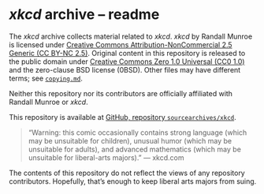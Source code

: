 <!-- SPDX-License-Identifier: CC0-1.0 OR 0BSD -->
# <i>xkcd</i> archive &ndash;&nbsp;readme

The <i>xkcd</i> archive collects material related to <i>xkcd</i>. <i>xkcd</i> by Randall Munroe is licensed under [Creative Commons Attribution-NonCommercial&nbsp;2.5 Generic (CC&nbsp;BY-&NoBreak;NC&nbsp;2.5)](./docs/licenses/CC-BY-NC-2.5.md). Original content in this repository is released to the public domain under [Creative Commons Zero&nbsp;1.0 Universal (CC0&nbsp;1.0)](./docs/licenses/CC0-1.0.md) and the zero-clause&nbsp;BSD license (0BSD). Other files may have different terms; see [`copying.md`](./copying.md).

Neither this repository nor its contributors are officially affiliated with Randall Munroe or <i>xkcd</i>.

This repository is available at [GitHub, repository `sourcearchives/xkcd`](https://github.com/sourcearchives/xkcd).

<blockquote>

“Warning: this comic occasionally contains strong language (which may be unsuitable for children), unusual humor (which may be unsuitable for adults), and advanced mathematics (which may be unsuitable for liberal-arts majors).” &mdash;&nbsp;xkcd.com

</blockquote>

The contents of this repository do not reflect the views of any repository contributors. Hopefully, that’s enough to keep liberal arts majors from suing.
